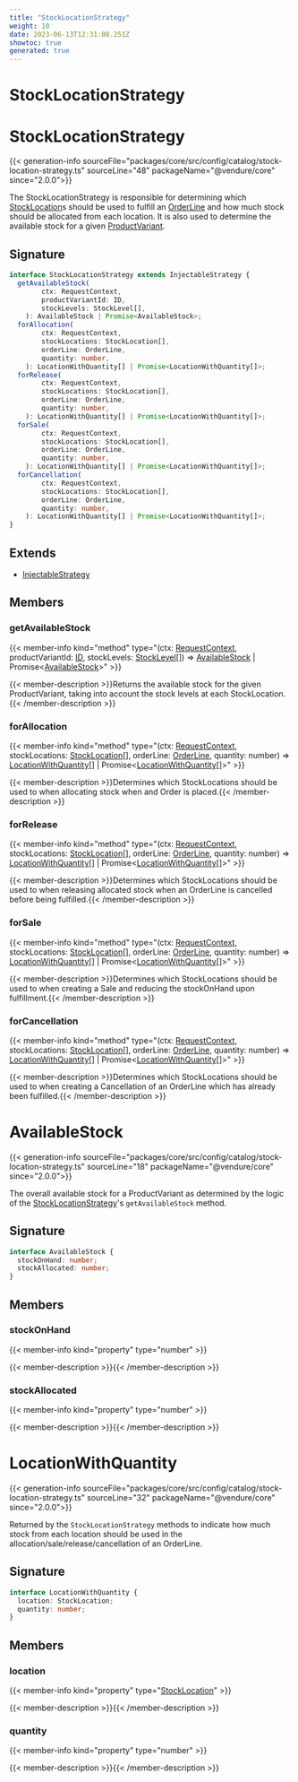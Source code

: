 ```yaml
---
title: "StockLocationStrategy"
weight: 10
date: 2023-06-13T12:31:08.251Z
showtoc: true
generated: true
---
```

<!-- This file was generated from the Vendure source. Do not modify. Instead, re-run the "docs:build" script -->

# StockLocationStrategy
<div class="symbol">


# StockLocationStrategy

{{< generation-info sourceFile="packages/core/src/config/catalog/stock-location-strategy.ts" sourceLine="48" packageName="@vendure/core" since="2.0.0">}}

The StockLocationStrategy is responsible for determining which <a href='/typescript-api/entities/stock-location#stocklocation'>StockLocation</a>s
should be used to fulfill an <a href='/typescript-api/entities/order-line#orderline'>OrderLine</a> and how much stock should be allocated
from each location. It is also used to determine the available stock for a given
<a href='/typescript-api/entities/product-variant#productvariant'>ProductVariant</a>.

## Signature

```TypeScript
interface StockLocationStrategy extends InjectableStrategy {
  getAvailableStock(
        ctx: RequestContext,
        productVariantId: ID,
        stockLevels: StockLevel[],
    ): AvailableStock | Promise<AvailableStock>;
  forAllocation(
        ctx: RequestContext,
        stockLocations: StockLocation[],
        orderLine: OrderLine,
        quantity: number,
    ): LocationWithQuantity[] | Promise<LocationWithQuantity[]>;
  forRelease(
        ctx: RequestContext,
        stockLocations: StockLocation[],
        orderLine: OrderLine,
        quantity: number,
    ): LocationWithQuantity[] | Promise<LocationWithQuantity[]>;
  forSale(
        ctx: RequestContext,
        stockLocations: StockLocation[],
        orderLine: OrderLine,
        quantity: number,
    ): LocationWithQuantity[] | Promise<LocationWithQuantity[]>;
  forCancellation(
        ctx: RequestContext,
        stockLocations: StockLocation[],
        orderLine: OrderLine,
        quantity: number,
    ): LocationWithQuantity[] | Promise<LocationWithQuantity[]>;
}
```
## Extends

 * <a href='/typescript-api/common/injectable-strategy#injectablestrategy'>InjectableStrategy</a>


## Members

### getAvailableStock

{{< member-info kind="method" type="(ctx: <a href='/typescript-api/request/request-context#requestcontext'>RequestContext</a>, productVariantId: <a href='/typescript-api/common/id#id'>ID</a>, stockLevels: <a href='/typescript-api/entities/stock-level#stocklevel'>StockLevel</a>[]) => <a href='/typescript-api/products-stock/stock-location-strategy#availablestock'>AvailableStock</a> | Promise&#60;<a href='/typescript-api/products-stock/stock-location-strategy#availablestock'>AvailableStock</a>&#62;"  >}}

{{< member-description >}}Returns the available stock for the given ProductVariant, taking into account
the stock levels at each StockLocation.{{< /member-description >}}

### forAllocation

{{< member-info kind="method" type="(ctx: <a href='/typescript-api/request/request-context#requestcontext'>RequestContext</a>, stockLocations: <a href='/typescript-api/entities/stock-location#stocklocation'>StockLocation</a>[], orderLine: <a href='/typescript-api/entities/order-line#orderline'>OrderLine</a>, quantity: number) => <a href='/typescript-api/products-stock/stock-location-strategy#locationwithquantity'>LocationWithQuantity</a>[] | Promise&#60;<a href='/typescript-api/products-stock/stock-location-strategy#locationwithquantity'>LocationWithQuantity</a>[]&#62;"  >}}

{{< member-description >}}Determines which StockLocations should be used to when allocating stock when
and Order is placed.{{< /member-description >}}

### forRelease

{{< member-info kind="method" type="(ctx: <a href='/typescript-api/request/request-context#requestcontext'>RequestContext</a>, stockLocations: <a href='/typescript-api/entities/stock-location#stocklocation'>StockLocation</a>[], orderLine: <a href='/typescript-api/entities/order-line#orderline'>OrderLine</a>, quantity: number) => <a href='/typescript-api/products-stock/stock-location-strategy#locationwithquantity'>LocationWithQuantity</a>[] | Promise&#60;<a href='/typescript-api/products-stock/stock-location-strategy#locationwithquantity'>LocationWithQuantity</a>[]&#62;"  >}}

{{< member-description >}}Determines which StockLocations should be used to when releasing allocated
stock when an OrderLine is cancelled before being fulfilled.{{< /member-description >}}

### forSale

{{< member-info kind="method" type="(ctx: <a href='/typescript-api/request/request-context#requestcontext'>RequestContext</a>, stockLocations: <a href='/typescript-api/entities/stock-location#stocklocation'>StockLocation</a>[], orderLine: <a href='/typescript-api/entities/order-line#orderline'>OrderLine</a>, quantity: number) => <a href='/typescript-api/products-stock/stock-location-strategy#locationwithquantity'>LocationWithQuantity</a>[] | Promise&#60;<a href='/typescript-api/products-stock/stock-location-strategy#locationwithquantity'>LocationWithQuantity</a>[]&#62;"  >}}

{{< member-description >}}Determines which StockLocations should be used to when creating a Sale
and reducing the stockOnHand upon fulfillment.{{< /member-description >}}

### forCancellation

{{< member-info kind="method" type="(ctx: <a href='/typescript-api/request/request-context#requestcontext'>RequestContext</a>, stockLocations: <a href='/typescript-api/entities/stock-location#stocklocation'>StockLocation</a>[], orderLine: <a href='/typescript-api/entities/order-line#orderline'>OrderLine</a>, quantity: number) => <a href='/typescript-api/products-stock/stock-location-strategy#locationwithquantity'>LocationWithQuantity</a>[] | Promise&#60;<a href='/typescript-api/products-stock/stock-location-strategy#locationwithquantity'>LocationWithQuantity</a>[]&#62;"  >}}

{{< member-description >}}Determines which StockLocations should be used to when creating a Cancellation
of an OrderLine which has already been fulfilled.{{< /member-description >}}


</div>
<div class="symbol">


# AvailableStock

{{< generation-info sourceFile="packages/core/src/config/catalog/stock-location-strategy.ts" sourceLine="18" packageName="@vendure/core" since="2.0.0">}}

The overall available stock for a ProductVariant as determined by the logic of the
<a href='/typescript-api/products-stock/stock-location-strategy#stocklocationstrategy'>StockLocationStrategy</a>'s `getAvailableStock` method.

## Signature

```TypeScript
interface AvailableStock {
  stockOnHand: number;
  stockAllocated: number;
}
```
## Members

### stockOnHand

{{< member-info kind="property" type="number"  >}}

{{< member-description >}}{{< /member-description >}}

### stockAllocated

{{< member-info kind="property" type="number"  >}}

{{< member-description >}}{{< /member-description >}}


</div>
<div class="symbol">


# LocationWithQuantity

{{< generation-info sourceFile="packages/core/src/config/catalog/stock-location-strategy.ts" sourceLine="32" packageName="@vendure/core" since="2.0.0">}}

Returned by the `StockLocationStrategy` methods to indicate how much stock from each
location should be used in the allocation/sale/release/cancellation of an OrderLine.

## Signature

```TypeScript
interface LocationWithQuantity {
  location: StockLocation;
  quantity: number;
}
```
## Members

### location

{{< member-info kind="property" type="<a href='/typescript-api/entities/stock-location#stocklocation'>StockLocation</a>"  >}}

{{< member-description >}}{{< /member-description >}}

### quantity

{{< member-info kind="property" type="number"  >}}

{{< member-description >}}{{< /member-description >}}


</div>
